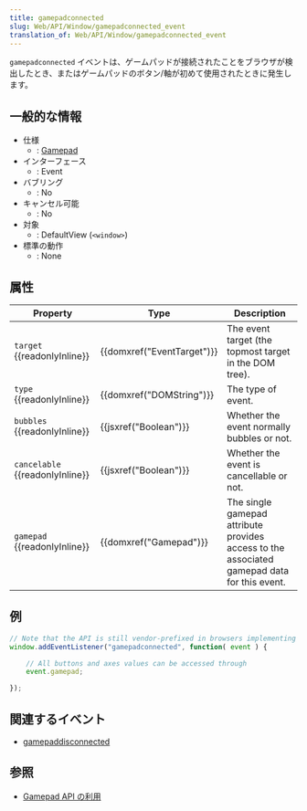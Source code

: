 ```yaml
---
title: gamepadconnected
slug: Web/API/Window/gamepadconnected_event
translation_of: Web/API/Window/gamepadconnected_event
---
```

`gamepadconnected` イベントは、ゲームパッドが接続されたことをブラウザが検出したとき、またはゲームパッドのボタン/軸が初めて使用されたときに発生します。

## 一般的な情報

- 仕様
  - : [Gamepad](http://www.w3.org/TR/gamepad/#the-gamepadconnected-event)
- インターフェース
  - : Event
- バブリング
  - : No
- キャンセル可能
  - : No
- 対象
  - : DefaultView (`<window>`)
- 標準の動作
  - : None

## 属性

| Property                              | Type                                 | Description                                                                                 |
| ------------------------------------- | ------------------------------------ | ------------------------------------------------------------------------------------------- |
| `target` {{readonlyInline}}     | {{domxref("EventTarget")}} | The event target (the topmost target in the DOM tree).                                      |
| `type` {{readonlyInline}}       | {{domxref("DOMString")}}     | The type of event.                                                                          |
| `bubbles` {{readonlyInline}}    | {{jsxref("Boolean")}}         | Whether the event normally bubbles or not.                                                  |
| `cancelable` {{readonlyInline}} | {{jsxref("Boolean")}}         | Whether the event is cancellable or not.                                                    |
| `gamepad` {{readonlyInline}}    | {{domxref("Gamepad")}}         | The single gamepad attribute provides access to the associated gamepad data for this event. |

## 例

```js
// Note that the API is still vendor-prefixed in browsers implementing it
window.addEventListener("gamepadconnected", function( event ) {

    // All buttons and axes values can be accessed through
    event.gamepad;

});
```

## 関連するイベント

- [gamepaddisconnected](/ja/docs/Web/Reference/Events/gamepaddisconnected)

## 参照

- [Gamepad API の利用](/ja/docs/Web/API/Gamepad_API/Using_the_Gamepad_API)
